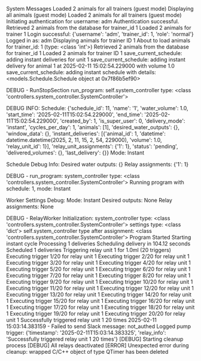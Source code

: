 System Messages
Loaded 2 animals for all trainers (guest mode)
Displaying all animals (guest mode)
Loaded 2 animals for all trainers (guest mode)
Initiating authentication for username: adm
Authentication successful.
Retrieved 2 animals from the database for trainer_id 1
Loaded 2 animals for trainer 1
Login successful: {'username': 'adm', 'trainer_id': 1, 'role': 'normal'}
Logged in as: adm
Displaying animals for trainer ID 1
About to load animals for trainer_id: 1 (type: <class 'int'>)
Retrieved 2 animals from the database for trainer_id 1
Loaded 2 animals for trainer ID 1
save_current_schedule: adding instant deliveries for unit 1
save_current_schedule: adding instant delivery for animal 1 at 2025-02-11 15:02:54.229000 with volume 1.0
save_current_schedule: adding instant schedule with details:<models.Schedule.Schedule object at 0x7f86b5ef90>

DEBUG - RunStopSection run_program:
self.system_controller type: <class 'controllers.system_controller.SystemController'>

DEBUG INFO:
Schedule: {'schedule_id': 11, 'name': '1', 'water_volume': 1.0, 'start_time': '2025-02-11T15:02:54.229000', 'end_time': '2025-02-11T15:02:54.229000', 'created_by': 1, 'is_super_user': 0, 'delivery_mode': 'instant', 'cycles_per_day': 1, 'animals': [1], 'desired_water_outputs': {}, 'window_data': {}, 'instant_deliveries': [{'animal_id': 1, 'datetime': datetime.datetime(2025, 2, 11, 15, 2, 54, 229000), 'volume': 1.0, 'relay_unit_id': 1}], 'relay_unit_assignments': {'1': 1}, 'status': 'pending', 'delivered_volumes': {}, 'last_delivery': {}}
Mode: Instant

Schedule Debug Info:
Desired water outputs: {}
Relay assignments: {'1': 1}

DEBUG - run_program:
system_controller type: <class 'controllers.system_controller.SystemController'>
Running program with schedule: 1, mode: Instant

Worker Settings Debug:
Mode: Instant
Desired outputs: None
Relay assignments: None


DEBUG - RelayWorker Initialization:
system_controller type: <class 'controllers.system_controller.SystemController'>
settings type: <class 'dict'>
self.system_controller type after assignment: <class 'controllers.system_controller.SystemController'>
Program Started
Starting instant cycle
Processing 1 deliveries
Scheduling delivery in 104.12 seconds
Scheduled 1 deliveries
Triggering relay unit 1 for 1.0ml (20 triggers)
Executing trigger 1/20 for relay unit 1
Executing trigger 2/20 for relay unit 1
Executing trigger 3/20 for relay unit 1
Executing trigger 4/20 for relay unit 1
Executing trigger 5/20 for relay unit 1
Executing trigger 6/20 for relay unit 1
Executing trigger 7/20 for relay unit 1
Executing trigger 8/20 for relay unit 1
Executing trigger 9/20 for relay unit 1
Executing trigger 10/20 for relay unit 1
Executing trigger 11/20 for relay unit 1
Executing trigger 12/20 for relay unit 1
Executing trigger 13/20 for relay unit 1
Executing trigger 14/20 for relay unit 1
Executing trigger 15/20 for relay unit 1
Executing trigger 16/20 for relay unit 1
Executing trigger 17/20 for relay unit 1
Executing trigger 18/20 for relay unit 1
Executing trigger 19/20 for relay unit 1
Executing trigger 20/20 for relay unit 1
Successfully triggered relay unit 1 20 times
2025-02-11 15:03:14.383159 - Failed to send Slack message: not_authed
Logged pump trigger: {'timestamp': '2025-02-11T15:03:14.383325', 'relay_info': 'Successfully triggered relay unit 1 20 times'}
[DEBUG] Starting cleanup process
[DEBUG] All relays deactivated
[ERROR] Unexpected error during cleanup: wrapped C/C++ object of type QTimer has been deleted